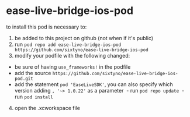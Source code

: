 # ease-live-bridge-ios-pod

to install this pod is necessary to:
1. be added to this project on github (not when if it's public)
2. run ```pod repo add ease-live-bridge-ios-pod https://github.com/sixtyno/ease-live-bridge-ios-pod```
3. modify your podfile with the following changed:
  - be sure of having ```use_frameworks!``` in the podfile
  - add the source ```https://github.com/sixtyno/ease-live-bridge-ios-pod.git```
  - add the statement ```pod 'EaseLiveSDK'```, you can also specify which version adding ```, '~> 1.0.22'``` as a parameter
  - run ```pod repo update```
  - run ```pod install```
4. open the .xcworkspace file
